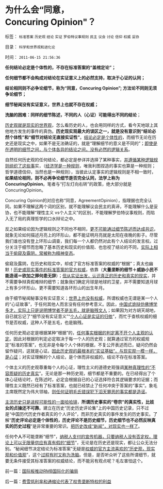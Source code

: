 # 为什么会“同意，Concuring&nbsp;Opinion&quot;？

标签： `标准答案` `历史观` `结论` `实证` `罗伯特议事规则` `民主` `议会` `讨论` `信仰` `权威` `妥协` 

目录： `科学和世界观和进化论`

时间： `2011-06-15 21:56:36`

**任何结论必定是个体性的，不存在标准答案的“盖棺定论”；**

**任何细节都不会构成对结论在实证意义上的必然支持，取决于心证的认同；**

**结论相同则不必争论细节，称为“同意，Concuring Opinion”; 方法论不同则无须争论细节；**

**细节秘闻没有实证意义，世界上也就不存在权威；**

**洗脑的困难：同样的细节陈述，不同的人（心证）可能得出不同的结论**；

[历史观就是现实的世界观](../../../2011/6/9/历史观就是现实的世界观.md)，怎么看历史的人，也会用同样的方式，看今天地球上其他地方发生的事件的真伪。**历史现实观最大的误区之一，就是没有意识到“结论必然个体性”和“细节对结论无直接实证性”**。[结论必定是个体性的](../../../2011/1/28/“强卖哲学”可能有生命危险.md)，而细节无论在历史还是现实之中，如果不是无法确证的，就是“理解细节的意义是不同的”；[即使是在透明的细节之间，与个体各异的结论之间，没有必然的逻辑关系](../../../2010/6/22/你的实证不是我的实证;实证主义也是理性主义.md)。

自然任何历史观的任何结论，都必定是参详并选择了某种事实，[并遵循某种逻辑规则组织了这些事](../../../2010/10/9/波普尔批判的选择性采证和马克思的创造性伪证.md)实，（[经济学是一种规则](../../../2010/3/11/希望以启蒙阻挡任何现实的趋势都是螳臂当车！.md)，唯我利图捏造的事实也算是一种规则；哲学道德信仰，当然也是一种规则），当彼此认定事实的逻辑规则是不相一致时，**如果结论相同，则不必再争论细节是否完全认同，法学上称为ConcuringOpinion**。笔者与“打左灯向右转”的政策，绝大部分就是ConcuringOpinion。

Concuring Opinion的对应也称“同意，AgreementOpinion），指理据也完全认同。如果不理解这两个词的区别，就不能理解议会民主的真谛，不能理解什么是妥协，也不能理解“理性主义 vs个人主义”的区别，不能理解罗伯特议事规则，而陷入无了局的真理哲学的口水辩论之中。

反之如果结论因为逻辑规则之不同也不相同，[更不可能通过细节陈述而达成共识](../../../2010/4/21/大维度历史观允许在细节上“自圆其说”.md)，就象无论如何描述月亮上的环形山，都不能证明月亮就是太阳在夜晚的影子。尽管我们谁也没有登上环形山调查，我们每一个人都仍然对此有个人结论的发言权。过分关注于细节而忽略了基本历史和现实的价值观、也忽视了结论的不同，[实际上相当于偷窥及露阴，常被称为精神变态](http://darthvad.blog.163.com/blog/static/53399470201062905157718/)。

偷窥及露阴，在历史和现实中，却成了官方标准答案的权威的“根据”；真太也幽默！[历史或现实事件的标准答案的官方权威](../../../2011/2/18/主张标准答案者将失去发言权.md)，依靠（**大量垄断的细节＋威胁小民不能造谣＝欲加之罪何患无辞**）；[但从实证出发，认识真正的历史和真实的现实](../../../2011/2/16/中国文人几乎没有接触过真实的历史.md)，并不需要争辩真假难辩的细节；就象我们确定月球是地球的卫星，并不需要知道月球上有多少环形山，更不需要知道各环形山的出生年月。

由于细节秘闻秘事没有实证意义；[世界上也没有权威](../../../2011/3/4/自信心从那里来？.md)，所谓权威也无谓是某一个人的“心证故事”，于任何其他人而言没有任何参考意义。因此，[中国式诡辩仿佛博学多才，实际上只是说明博学者不是五毛，就是脑残文人](../../../2011/1/31/中国式诡辩：拉起虎皮作大旗，掉掉书包吹牛皮.md)；如果因为对方胡天胡地，自已就忘记了“细节没有实证意义”“[个人心证是实证的归依](../../../2010/6/22/最大的敌人是自已；科学实证标准的的回归测试.md)”，而忙于查核权威的细节是否权威，这种人不是五毛，也是脑残。

任何历史观必定是根据某种“根据”的，[任何事实根据的判定离不开个人主观的认定](http://blog.sina.com.cn/s/blog_5563a64d0100f8ud.html)。因此对根据的判定必定取决于每一个人的历史观；就算通过官方的权威规定“标准的答案”，也无非是令每个人个体的根据，不复公开表述而已，疑问仍然会留作疑问，这就是心证。[因此历史观的最根本的“实证基础”，与现实观一模一样，是心证](../../../2009/7/4/绝对的真理存在吗？历史实证集如何认定.md)；对实证理解的个人结论，是个体而非权威的，结论不存在标准答案。

个体主义的历史观尊重每个人的心证，理性主义的道德史观强调[某种真理性的“不容质疑的历史真实](../../../2011/2/8/绝对的真理标准，意味着绝对的权力.md)”。无论是那一种历史观，细节都是不重要的。在已经得出了个体心证结论时，在陈述时，必定会根据自已的心证选择符合其逻辑要求的证据；而理性主义既然已经有了标准答案，也就已经禁止了任何冲突于答案的“事实”。象毛主席既然定为伟大领袖，[则任何证明毛氏错误犯下滔天罪恶的事实都是造谣](../../../2010/5/17/袁腾飞绝没有人身攻击却遭毛派人身攻击.md)。

[主流历史只是进程可能性的一面哈哈镜](../../../2009/5/26/实证采样量和实证关系，“真相”和证据.md)，**所谓历史事实的“卷宗”的真实性，比妓女的贞操还不可靠**。建立在历史“历史历史评论集”上的中国历史记录，只不过是“中国历代历史作者真实的个人评论”，而非历史真实的事件发生的历史事实。了解“**历史评论必定是个体性的，历史评论不是历史细节，历史细节也不必然反映真实的历史过程**”是非常重要的常识。[把历史改成“新闻”，对现实也一样了](../../../2009/8/22/新闻自由不是史诗也不代表公正.md)。

任何**个人**不可能垄断“细节”，[纳税人支付的宣传机器，只要纳税人没有否定权，理论上可以无限量供应有真有假的“细节](../../../2009/7/4/不要轻视极端意识对社会的试探.md)”，无论是在历史还是现实，都让公众无法分别。“秘闻细节决定结论为标准答案”无疑是[权威的官方主流喜欢的“历史观，现实观和价值观](../../../2009/6/21/舆论诱导推广科学的发展观.md)”，这个[过程有时又称为洗脑](../../../2011/2/23/利益的沟通科学和洗脑的艺术.md)。但是，是否听众听了这些所谓细节，就要无条件接受其标准答案的权威结论，而不能另有观点呢？毛左害怕这个。



前一篇：[国际板推动RMB国际化的骗局](../../../2011/6/15/国际板推动RMB国际化的骗局.md)

后一篇：[费雪低利率和通缩论代表了权贵垄断特权的利益](../../../2011/6/15/费雪低利率和通缩论代表了权贵垄断特权的利益.md)